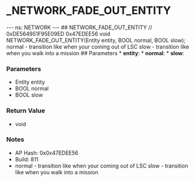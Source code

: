 # _NETWORK_FADE_OUT_ENTITY

--- ns: NETWORK --- ## NETWORK_FADE_OUT_ENTITY  // 0xDE564951F95E09ED 0x47EDEE56 void NETWORK_FADE_OUT_ENTITY(Entity entity, BOOL normal, BOOL slow);  normal - transition like when your coming out of LSC slow - transition like when you walk into a mission  ## Parameters * **entity**: * **normal**: * **slow**:

### Parameters
* Entity entity
* BOOL normal
* BOOL slow

### Return Value
* void

### Notes
* AP Hash: 0x0x47EDEE56
* Build: 811
* normal - transition like when your coming out of LSC
slow - transition like when you walk into a mission
 

